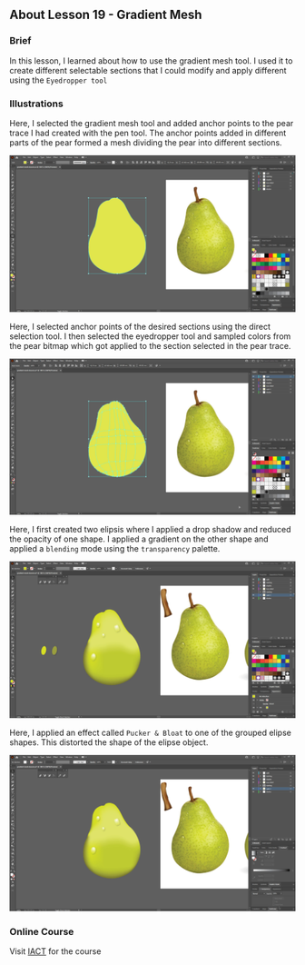 ## About Lesson 19 - Gradient Mesh

### Brief
In this lesson, I learned about how to use the gradient mesh tool. I used it to create different selectable sections that I could modify and apply different using the ```Eyedropper tool```

### Illustrations

Here, I selected the gradient mesh tool and added anchor points to the pear trace I had created with the pen tool. The anchor points added in different parts of the pear formed a mesh dividing the pear into different sections.

![Illustration Example](../assets/images/lesson-19/illustration-01.gif)

Here, I selected anchor points of the desired sections using the direct selection tool. I then selected the eyedropper tool and sampled colors from the pear bitmap which got applied to the section selected in the pear trace.

![Illustration Example](../assets/images/lesson-19/illustration-02.gif)

Here, I first created two elipsis where I applied a drop shadow and reduced the opacity of one shape. I applied a gradient on the other shape and applied a ```blending``` mode using the ```transparency``` palette.

![Illustration Example](../assets/images/lesson-19/illustration-03.gif)

Here, I applied an effect called ```Pucker & Bloat```  to one of the grouped elipse shapes. This distorted the shape of the elipse object.

![Illustration Example](../assets/images/lesson-19/illustration-04.gif)

### Online Course
Visit [IACT](https://iact.ie) for the course